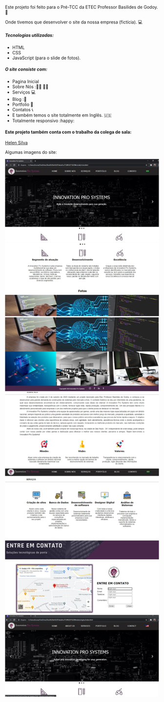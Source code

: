 Este projeto foi feito para o Pré-TCC da ETEC Professor Basilides de Godoy.:school:

Onde tivemos que desenvolver o site da nossa empresa (fictícia). :computer:

##### Tecnologias utilizadas:

-  HTML
-  CSS 
- JavaScript (para o slide de fotos).

##### O site consiste com:

- Pagina Inicial
- Sobre Nós ::woman_technologist: :man_technologist:
- Serviços :computer:
- Blog ::book:
- Portfolio :book:
- Contatos :telephone_receiver:
- E também temos o site totalmente em Inglês. :us:
- Totalmente responsivo :happy:

#### Este projeto também conta com o trabalho da colega de sala:

[Helen Silva](https://github.com/helensilv4)

Algumas imagens do site:

<img src ="imgsite/Home.JPG ">

<img src ="imgsite/Home2.JPG ">

<img src ="imgsite/Home3.JPG ">

<img src ="imgsite/Sobrenos.JPG ">

<img src ="imgsite/servicos.JPG ">

<img src ="imgsite/contato.JPG ">

<img src ="imgsite/Homees.JPG ">

